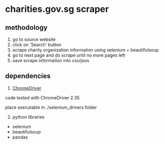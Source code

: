 # charities.gov.sg scraper

## methodology

1. go to source website
2. click on 'Search' button
3. scrape charity organization information using selenium + beautifulsoup
4. go to next page and do scrape until no more pages left
5. save scrape information into csv/json

## dependencies

1. [ChromeDriver](https://sites.google.com/a/chromium.org/chromedriver/) 

code tested with ChromeDriver 2.35

place executable in ./selenium_drivers folder

2. python libraries
- selenium
- beautifulsoup
- pandas
